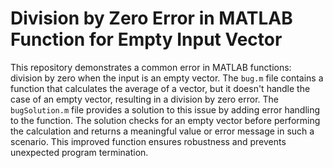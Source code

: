 # Division by Zero Error in MATLAB Function for Empty Input Vector
This repository demonstrates a common error in MATLAB functions: division by zero when the input is an empty vector.
The `bug.m` file contains a function that calculates the average of a vector, but it doesn't handle the case of an empty vector, resulting in a division by zero error.
The `bugSolution.m` file provides a solution to this issue by adding error handling to the function. 
The solution checks for an empty vector before performing the calculation and returns a meaningful value or error message in such a scenario. This improved function ensures robustness and prevents unexpected program termination.